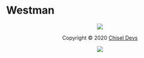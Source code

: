 # Westman

<p align="center"><img src="https://raw.githubusercontent.com/arcticicestudio/nord-docs/develop/assets/images/nord/repository-footer-separator.svg?sanitize=true" /></p>

<p align="center">Copyright &copy; 2020 <a href="https://chisel.uz" target="_blank">Chisel Devs</a></p>

<p align="center"><a href="https://github.com/chiseldevs/westman/blob/develop/LICENSE.md"><img src="https://img.shields.io/static/v1.svg?style=flat-square&label=License&message=GPL-3.0&logoColor=eceff4&logo=github&colorA=4c566a&colorB=88c0d0"/></a></p>